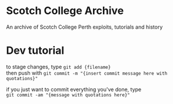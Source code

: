 # Scotch College Archive
An archive of Scotch College Perth exploits, tutorials and history

# Dev tutorial
to stage changes, type ```git add {filename}```
<br>then push with ```git commit -m "{insert commit message here with quotations}"```

if you just want to commit everything you've done, type <br>
```git commit -am "{message with quotations here}"```